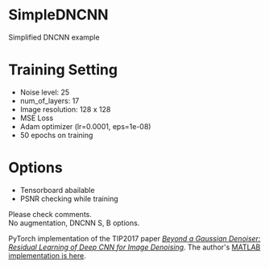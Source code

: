 # SimpleDNCNN
Simplified DNCNN example

# Training Setting
* Noise level: 25
* num_of_layers: 17
* Image resolution: 128 x 128
* MSE Loss
* Adam optimizer (lr=0.0001, eps=1e-08)
* 50 epochs on training

# Options
* Tensorboard abailable
* PSNR checking while training  
  
Please check comments.  
No augmentation, DNCNN S, B options.

PyTorch implementation of the TIP2017 paper [*Beyond a Gaussian Denoiser: Residual Learning of Deep CNN for Image Denoising*](http://ieeexplore.ieee.org/document/7839189/).  The author's [MATLAB implementation is here](https://github.com/cszn/DnCNN).

